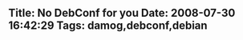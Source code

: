 Title: No DebConf for you
Date: 2008-07-30 16:42:29
Tags: damog,debconf,debian
---
<div><img src="http://damog.net/files/pics/damog-nodebconf.jpg" alt="" /></div>